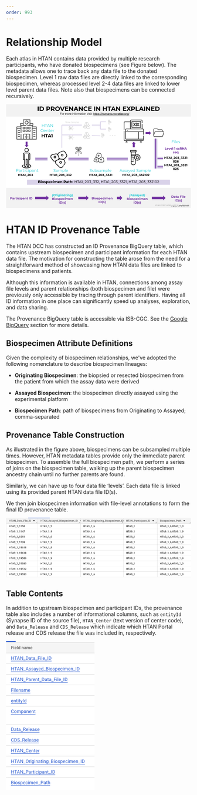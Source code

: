 ```yaml
---
order: 993
---
```


# Relationship Model

Each atlas in HTAN contains data provided by multiple research participants, who have donated biospecimens (see Figure below). The metadata allows one to trace back any data file to the donated biospecimen. Level 1 raw data files are directly linked to the corresponding biospecimen, whereas processed level 2-4 data files are linked to lower level parent data files. Note also that biospecimens can be connected recursively.

![HTAN ID Provenance](../img/Slide_Version_ID_Provenance_Figure_Explained.png)

# HTAN ID Provenance Table

The HTAN DCC has constructed an ID Provenance BigQuery table, which contains upstream biospecimen and participant information for each HTAN data file. The motivation for constructing the table arose from the need for a straightforward method of showcasing how HTAN data files are linked to biospecimens and patients.

Although this information is available in HTAN, connections among assay file levels and parent relationships (both biospecimen and file) were previously only accessible by tracing through parent identifiers. Having all ID information in one place can significantly speed up analyses, exploration, and data sharing.

The Provenance BigQuery table is accessible via ISB-CGC. See the [Google BigQuery](../open_access/big_query.md) section for more details. 

## Biospecimen Attribute Definitions

Given the complexity of biospecimen relationships, we've adopted the following nomenclature to describe biospecimen lineages:

* **Originating Biospecimen**: the biopsied or resected biospecimen from the patient from which the assay data were derived

* **Assayed Biospecimen**: the biospecimen directly assayed using the experimental platform

* **Biospecimen Path**: path of biospecimens from Originating to Assayed; comma-separated

## Provenance Table Construction
As illustrated in the figure above, biospecimens can be subsampled multiple times. However, HTAN metadata tables provide only the immediate parent biospecimen. To assemble the full biospecimen path, we perform a series of joins on the biospecimen table, walking up the parent biospecimen ancestry chain until no further parents are found. 

Similarly, we can have up to four data file ‘levels’. Each data file is linked using its provided parent HTAN data file ID(s). 

We then join biospecimen information with file-level annotations to form the final ID provenance table.

![Provenance Table Columns](../img/provenance2.png)

## Table Contents

In addition to upstream biospecimen and participant IDs, the provenance table also includes a number of informational columns, such as `entityId` (Synapse ID of the source file), `HTAN_Center` (text version of center code), and `Data_Release` and `CDS_Release` which indicate which HTAN Portal release and CDS release the file was included in, respectively.

![Provenance Table Columns](../img/provenance3.png)